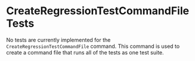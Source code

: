 # CreateRegressionTestCommandFile Tests #

No tests are currently implemented for the `CreateRegressionTestCommandFile` command.
This command is used to create a command file that runs all of the tests as one test suite.
